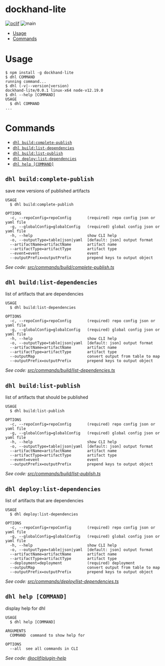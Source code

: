 dockhand-lite
=============



[![oclif](https://img.shields.io/badge/cli-oclif-brightgreen.svg)](https://oclif.io)
![main](https://github.com/boxboat/dockhand-lite/workflows/main/badge.svg)

<!-- toc -->
* [Usage](#usage)
* [Commands](#commands)
<!-- tocstop -->
# Usage
<!-- usage -->
```sh-session
$ npm install -g dockhand-lite
$ dhl COMMAND
running command...
$ dhl (-v|--version|version)
dockhand-lite/0.0.1 linux-x64 node-v12.19.0
$ dhl --help [COMMAND]
USAGE
  $ dhl COMMAND
...
```
<!-- usagestop -->
# Commands
<!-- commands -->
* [`dhl build:complete-publish`](#dhl-buildcomplete-publish)
* [`dhl build:list-dependencies`](#dhl-buildlist-dependencies)
* [`dhl build:list-publish`](#dhl-buildlist-publish)
* [`dhl deploy:list-dependencies`](#dhl-deploylist-dependencies)
* [`dhl help [COMMAND]`](#dhl-help-command)

## `dhl build:complete-publish`

save new versions of published artifacts

```
USAGE
  $ dhl build:complete-publish

OPTIONS
  -c, --repoConfig=repoConfig       (required) repo config json or yaml file
  -g, --globalConfig=globalConfig   (required) global config json or yaml file
  -h, --help                        show CLI help
  -o, --outputType=table|json|yaml  [default: json] output format
  --artifactName=artifactName       artifact name
  --artifactType=artifactType       artifact type
  --event=event                     event
  --outputPrefix=outputPrefix       prepend keys to output object
```

_See code: [src/commands/build/complete-publish.ts](https://github.com/boxboat/dockhand-lite/blob/v0.0.1/src/commands/build/complete-publish.ts)_

## `dhl build:list-dependencies`

list of artifacts that are dependencies

```
USAGE
  $ dhl build:list-dependencies

OPTIONS
  -c, --repoConfig=repoConfig       (required) repo config json or yaml file
  -g, --globalConfig=globalConfig   (required) global config json or yaml file
  -h, --help                        show CLI help
  -o, --outputType=table|json|yaml  [default: json] output format
  --artifactName=artifactName       artifact name
  --artifactType=artifactType       artifact type
  --outputMap                       convert output from table to map
  --outputPrefix=outputPrefix       prepend keys to output object
```

_See code: [src/commands/build/list-dependencies.ts](https://github.com/boxboat/dockhand-lite/blob/v0.0.1/src/commands/build/list-dependencies.ts)_

## `dhl build:list-publish`

list of artifacts that should be published

```
USAGE
  $ dhl build:list-publish

OPTIONS
  -c, --repoConfig=repoConfig       (required) repo config json or yaml file
  -g, --globalConfig=globalConfig   (required) global config json or yaml file
  -h, --help                        show CLI help
  -o, --outputType=table|json|yaml  [default: json] output format
  --artifactName=artifactName       artifact name
  --artifactType=artifactType       artifact type
  --event=event                     event
  --outputPrefix=outputPrefix       prepend keys to output object
```

_See code: [src/commands/build/list-publish.ts](https://github.com/boxboat/dockhand-lite/blob/v0.0.1/src/commands/build/list-publish.ts)_

## `dhl deploy:list-dependencies`

list of artifacts that are dependencies

```
USAGE
  $ dhl deploy:list-dependencies

OPTIONS
  -c, --repoConfig=repoConfig       (required) repo config json or yaml file
  -g, --globalConfig=globalConfig   (required) global config json or yaml file
  -h, --help                        show CLI help
  -o, --outputType=table|json|yaml  [default: json] output format
  --artifactName=artifactName       artifact name
  --artifactType=artifactType       artifact type
  --deployment=deployment           (required) deployment
  --outputMap                       convert output from table to map
  --outputPrefix=outputPrefix       prepend keys to output object
```

_See code: [src/commands/deploy/list-dependencies.ts](https://github.com/boxboat/dockhand-lite/blob/v0.0.1/src/commands/deploy/list-dependencies.ts)_

## `dhl help [COMMAND]`

display help for dhl

```
USAGE
  $ dhl help [COMMAND]

ARGUMENTS
  COMMAND  command to show help for

OPTIONS
  --all  see all commands in CLI
```

_See code: [@oclif/plugin-help](https://github.com/oclif/plugin-help/blob/v3.2.0/src/commands/help.ts)_
<!-- commandsstop -->
